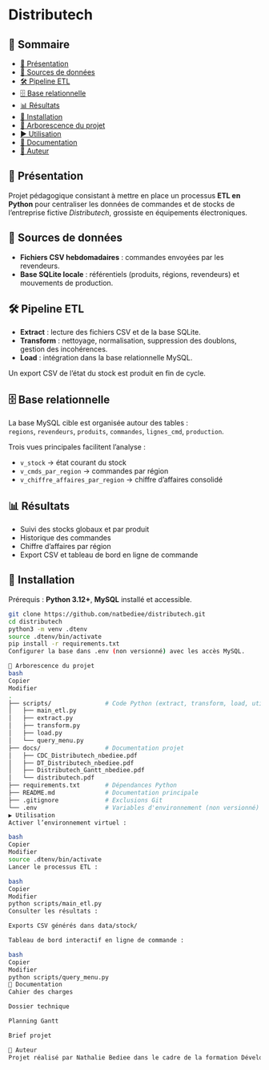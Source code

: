 # Distributech

## 📑 Sommaire
- [📖 Présentation](#-présentation)
- [📂 Sources de données](#-sources-de-données)
- [🛠️ Pipeline ETL](#️-pipeline-etl)
- [🗄️ Base relationnelle](#️-base-relationnelle)
- [📊 Résultats](#-résultats)
- [🚀 Installation](#-installation)
- [📂 Arborescence du projet](#-arborescence-du-projet)
- [▶️ Utilisation](#️-utilisation)
- [📑 Documentation](#-documentation)
- [📌 Auteur](#-auteur)

## 📖 Présentation
Projet pédagogique consistant à mettre en place un processus **ETL en Python** pour centraliser les données de commandes et de stocks de l’entreprise fictive *Distributech*, grossiste en équipements électroniques.

## 📂 Sources de données
- **Fichiers CSV hebdomadaires** : commandes envoyées par les revendeurs.  
- **Base SQLite locale** : référentiels (produits, régions, revendeurs) et mouvements de production.  

## 🛠️ Pipeline ETL
- **Extract** : lecture des fichiers CSV et de la base SQLite.  
- **Transform** : nettoyage, normalisation, suppression des doublons, gestion des incohérences.  
- **Load** : intégration dans la base relationnelle MySQL.  

Un export CSV de l’état du stock est produit en fin de cycle.

## 🗄️ Base relationnelle
La base MySQL cible est organisée autour des tables :  
`regions`, `revendeurs`, `produits`, `commandes`, `lignes_cmd`, `production`.  

Trois vues principales facilitent l’analyse :  
- `v_stock` → état courant du stock  
- `v_cmds_par_region` → commandes par région  
- `v_chiffre_affaires_par_region` → chiffre d’affaires consolidé  

## 📊 Résultats
- Suivi des stocks globaux et par produit  
- Historique des commandes  
- Chiffre d’affaires par région  
- Export CSV et tableau de bord en ligne de commande  

## 🚀 Installation
Prérequis : **Python 3.12+**, **MySQL** installé et accessible.  

```bash
git clone https://github.com/natbediee/distributech.git
cd distributech
python3 -m venv .dtenv
source .dtenv/bin/activate
pip install -r requirements.txt
Configurer la base dans .env (non versionné) avec les accès MySQL.

📂 Arborescence du projet
bash
Copier
Modifier
.
├── scripts/               # Code Python (extract, transform, load, utils…)
│   ├── main_etl.py
│   ├── extract.py
│   ├── transform.py
│   ├── load.py
│   └── query_menu.py
├── docs/                  # Documentation projet
│   ├── CDC_Distributech_nbediee.pdf
│   ├── DT_Distributech_nbediee.pdf
│   ├── Distributech_Gantt_nbediee.pdf
│   └── distributech.pdf
├── requirements.txt       # Dépendances Python
├── README.md              # Documentation principale
├── .gitignore             # Exclusions Git
└── .env                   # Variables d'environnement (non versionné)
▶️ Utilisation
Activer l’environnement virtuel :

bash
Copier
Modifier
source .dtenv/bin/activate
Lancer le processus ETL :

bash
Copier
Modifier
python scripts/main_etl.py
Consulter les résultats :

Exports CSV générés dans data/stock/

Tableau de bord interactif en ligne de commande :

bash
Copier
Modifier
python scripts/query_menu.py
📑 Documentation
Cahier des charges

Dossier technique

Planning Gantt

Brief projet

📌 Auteur
Projet réalisé par Nathalie Bediee dans le cadre de la formation Développeur IA – ISEN Brest.

